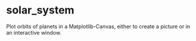 # solar_system
Plot orbits of planets in a Matplotlib-Canvas, either to create a picture or in an interactive window.

